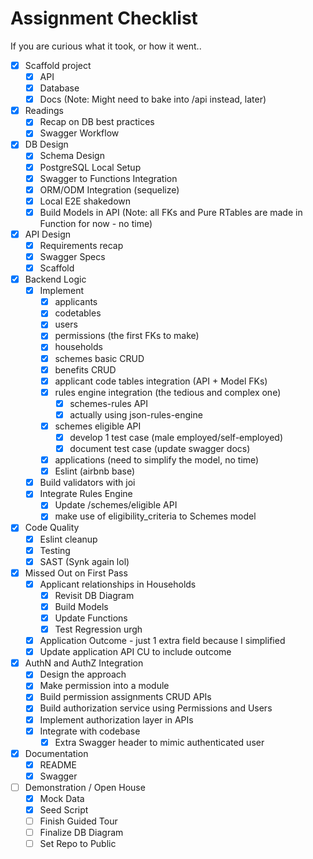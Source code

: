 
# Assignment Checklist

If you are curious what it took, or how it went..

- [x] Scaffold project
    - [x] API
    - [x] Database
    - [x] Docs (Note: Might need to bake into /api instead, later)
- [x] Readings
    - [x] Recap on DB best practices
    - [x] Swagger Workflow
- [x] DB Design
    - [x] Schema Design
    - [x] PostgreSQL Local Setup
    - [x] Swagger to Functions Integration
    - [x] ORM/ODM Integration (sequelize)
    - [x] Local E2E shakedown
    - [x] Build Models in API (Note: all FKs and Pure RTables are made in Function for now - no time)
- [x] API Design
    - [x] Requirements recap
    - [x] Swagger Specs
    - [x] Scaffold
- [x] Backend Logic
    - [x] Implement
        - [x] applicants
        - [x] codetables
        - [x] users
        - [x] permissions (the first FKs to make)
        - [x] households
        - [x] schemes basic CRUD
        - [x] benefits CRUD 
        - [x] applicant code tables integration (API + Model FKs)
        - [x] rules engine integration (the tedious and complex one)
            - [x] schemes-rules API
            - [x] actually using json-rules-engine
        - [x] schemes eligible API
            - [x] develop 1 test case (male employed/self-employed)
            - [x] document test case (update swagger docs)
        - [x] applications (need to simplify the model, no time)
        - [x] Eslint (airbnb base)
    - [x] Build validators with joi
    - [x] Integrate Rules Engine
        - [x] Update /schemes/eligible API
        - [x] make use of eligibility_criteria to Schemes model
- [x] Code Quality
    - [x] Eslint cleanup
    - [x] Testing
    - [x] SAST (Synk again lol)
- [x] Missed Out on First Pass
    - [x] Applicant relationships in Households
        - [x] Revisit DB Diagram
        - [x] Build Models
        - [x] Update Functions
        - [x] Test Regression urgh
    - [x] Application Outcome - just 1 extra field because I simplified
    - [x] Update application API CU to include outcome
- [x] AuthN and AuthZ Integration
    - [x] Design the approach
    - [x] Make permission into a module
    - [x] Build permission assignments CRUD APIs
    - [x] Build authorization service using Permissions and Users
    - [x] Implement authorization layer in APIs
    - [x] Integrate with codebase
        - [x] Extra Swagger header to mimic authenticated user
- [x] Documentation
    - [x] README
    - [x] Swagger
- [ ] Demonstration / Open House
    - [x] Mock Data
    - [x] Seed Script
    - [ ] Finish Guided Tour
    - [ ] Finalize DB Diagram
    - [ ] Set Repo to Public
